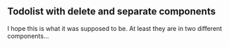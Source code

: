 ## Todolist with delete and separate components

I hope this is what it was supposed to be. At least they are in two different components...
